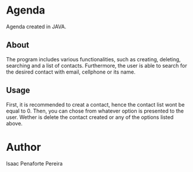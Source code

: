 # Agenda

Agenda created in JAVA.

## About

The program includes various functionalities, such as creating, deleting, searching and a list of contacts. Furthermore, the user is able to search for the desired contact with email, cellphone or its name.

## Usage

First, it is recommended to creat a contact, hence the contact list wont be equal to 0. Then, you can chose from whatever option is presented to the user. Wether is delete the contact created or any of the options listed above.

# Author

Isaac Penaforte Pereira